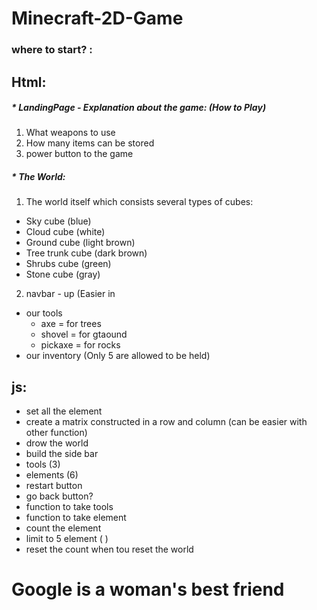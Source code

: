 # Minecraft-2D-Game

### where to start? :

## Html:

##### \* LandingPage - Explanation about the game: (How to Play)

1.  What weapons to use
2.  How many items can be stored
3.  power button to the game

##### \* The World:

1.  The world itself which consists several types of cubes:

- Sky cube (blue)
- Cloud cube (white)
- Ground cube (light brown)
- Tree trunk cube (dark brown)
- Shrubs cube (green)
- Stone cube (gray)

2. navbar - up (Easier in

- our tools
  - axe = for trees
  - shovel = for gtaound
  - pickaxe = for rocks
- our inventory (Only 5 are allowed to be held)

## js:

- set all the element
- create a matrix constructed in a row and column
  (can be easier with other function)
- drow the world
- build the side bar
- tools (3)
- elements (6)
- restart button
- go back button?
- function to take tools
- function to take element
- count the element
- limit to 5 element ( )
- reset the count when tou reset the world

# Google is a woman's best friend

